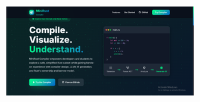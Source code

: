 ![img alt](https://github.com/birukG09/MiniRust-Compiler/blob/8778aa850554cbccc5bb7e84a35dce47fdcf1a4a/Screenshot%202025-08-22%20234710.png)
